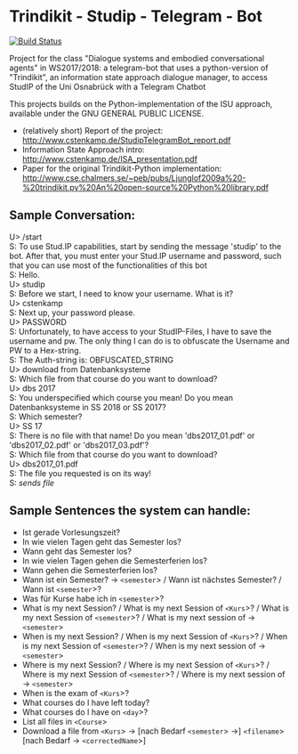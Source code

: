 ﻿# Trindikit - Studip - Telegram - Bot
 
 [![Build Status](https://travis-ci.org/cstenkamp/TrindikitStudipTelegramBot.svg?branch=master)](https://travis-ci.org/cstenkamp/TrindikitStudipTelegramBot)
 
Project for the class "Dialogue systems and embodied conversational agents" in WS2017/2018: a telegram-bot that uses a python-version of "Trindikit", an information state approach dialogue manager, to access StudIP of the Uni Osnabrück with a Telegram Chatbot

This projects builds on the Python-implementation of the ISU approach, available under the GNU GENERAL PUBLIC LICENSE.

* (relatively short) Report of the project: http://www.cstenkamp.de/StudipTelegramBot_report.pdf
* Information State Approach intro: http://www.cstenkamp.de/ISA_presentation.pdf
* Paper for the original Trindikit-Python implementation: http://www.cse.chalmers.se/~peb/pubs/Ljunglof2009a%20-%20trindikit.py%20An%20open-source%20Python%20library.pdf

## Sample Conversation:

U> /start<br/>
S: To use Stud.IP capabilities, start by sending the message 'studip' to the bot. After that, you must enter your Stud.IP username and password, such that you can use most of the functionalities of this bot<br/>
S: Hello.<br/>
U> studip<br/>
S: Before we start, I need to know your username. What is it?<br/>
U> cstenkamp<br/>
S: Next up, your password please.<br/>
U> PASSWORD<br/>
S: Unfortunately, to have access to your StudIP-Files, I have to save the username and pw. The only thing I can do is to obfuscate the Username and PW to a Hex-string.<br/>
S: The Auth-string is: OBFUSCATED_STRING<br/>
U> download from Datenbanksysteme<br/>
S: Which file from that course do you want to download?<br/>
U> dbs 2017<br/>
S: You underspecified which course you mean! Do you mean Datenbanksysteme in SS 2018 or SS 2017?<br/>
S: Which semester?<br/>
U> SS 17<br/>
S: There is no file with that name! Do you mean 'dbs2017_01.pdf' or 'dbs2017_02.pdf' or 'dbs2017_03.pdf'?<br/>
S: Which file from that course do you want to download?<br/>
U> dbs2017_01.pdf<br/>
S: The file you requested is on its way!<br/>
S: *sends file*
  


## Sample Sentences the system can handle:
* Ist gerade Vorlesungszeit?
* In wie vielen Tagen geht das Semester los?
* Wann geht das Semester los?
* In wie vielen Tagen gehen die Semesterferien los?
* Wann gehen die Semesterferien los?
* Wann ist ein Semester? -> `<semester`> / Wann ist nächstes Semester? / Wann ist `<semester`>?
* Was für Kurse habe ich in `<semester`>?
* What is my next Session? / What is my next Session of `<Kurs`>? / What is my next Session of `<semester`>? / What is my next session of -> `<semester`>
* When is my next Session? / When is my next Session of `<Kurs`>? / When is my next Session of `<semester`>? / When is my next session of -> `<semester`>
* Where is my next Session? / Where is my next Session of `<Kurs`>? / Where is my next Session of `<semester`>? / Where is my next session of -> `<semester`>
* When is the exam of `<Kurs`>?
* What courses do I have left today?
* What courses do I have on `<day`>?
* List all files in `<Course`>
* Download a file from `<Kurs`> -> [nach Bedarf `<semester`> ->] `<filename`> [nach Bedarf -> `<correctedName`>]
